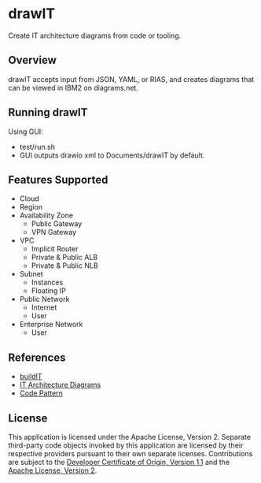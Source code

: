 # drawIT
Create IT architecture diagrams from code or tooling.

## Overview

drawIT accepts input from JSON, YAML, or RIAS, and creates diagrams that can be viewed in IBM2 on diagrams.net.

## Running drawIT

Using GUI:
- test/run.sh
- GUI outputs drawio xml to Documents/drawIT by default.

<!--
2. Using NodeJS: 
- npm start 
- curl -X POST --data-binary @test/drawit.json.zip -H "Content-Type: application/zip" http://localhost:8080/drawit/<identifier\>
- curl returns drawio xml directly (plus errors/warnings).
3. Using Podman (or Docker):
- podman build . -t drawit
- podman run -p 41920:8080 -d drawit
- curl -X POST --data-binary @test/drawit.json.zip -H "Content-Type: application/zip" http://localhost:41920/drawit/<identifier\>
- curl returns drawio xml directly (plus errors/warnings).
-->

<!--
![drawIT Flow](/images/drawitFlow.png "DrawIT Flow")

## RIAS Steps

1. Create API Key if not already created:
- Login to [IBM Cloud Portal](https://cloud.ibm.com/).
- Go to **Manage** and select **Access (IAM)**.
- Go to **API keys** and select **Create an IBM Cloud API key**.
- Copy the API Key.
2. Convert RIAS to drawio file(s):
- Start **Draw IT** application.
- Copy API Key into **API Key** field.
- (Optional) Copy Account ID into **Account ID** field.
- Leave **YAML File** blank.
- Use default directory or click **Select Directory** to change directory.
- Select **Region**.
- Select **Detail Level**.
- Select **Diagram Type**.
- Select **File Organization**.
- Select **Generate**.
3. View in diagrams.net:
- Install and start [diagrams.net application]
(https://github.com/IBM/it-architecture-diagrams/releases).
- Click **Open Existing Diagram** and select a diagrams.net file.
-->

## Features Supported

- Cloud
- Region
- Availability Zone
  - Public Gateway
  - VPN Gateway
- VPC
  - Implicit Router
  - Private & Public ALB
  - Private & Public NLB
- Subnet
  - Instances
  - Floating IP
- Public Network
  - Internet
  - User
- Enterprise Network
  - User 

## References

- [buildIT](https://github.com/IBM/buildit)
- [IT Architecture Diagrams](https://github.com/IBM/it-architecture-diagrams)
- [Code Pattern](https://github.com/IBM/codepattern-multitier-vpc)

## License

This application is licensed under the Apache License, Version 2.  Separate third-party code objects invoked by this application are licensed by their respective providers pursuant to their own separate licenses.  Contributions are subject to the [Developer Certificate of Origin, Version 1.1](https://developercertificate.org/) and the [Apache License, Version 2](https://www.apache.org/licenses/LICENSE-2.0.txt).

